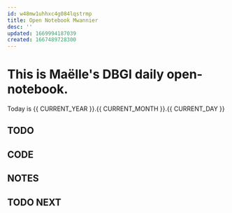 ```yaml
---
id: w48mw1uhhxc4g084lqstrmp
title: Open Notebook Mwannier
desc: ''
updated: 1669994187039
created: 1667489728300
---
```


# This is Maëlle's DBGI daily open-notebook.

Today is {{ CURRENT_YEAR }}.{{ CURRENT_MONTH }}.{{ CURRENT_DAY }}


## TODO

## CODE

## NOTES

## TODO NEXT

